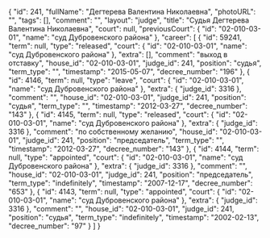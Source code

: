 {
    "id": 241,
    "fullName": "Дегтерева Валентина Николаевна",
    "photoURL": "",
    "tags": [],
    "comment": "",
    "layout": "judge",
    "title": "Судья Дегтерева Валентина Николаевна",
    "court": null,
    "previousCourt": {
        "id": "02-010-03-01",
        "name": "суд Дубровенского района"
    },
    "career": [
        {
            "id": 59241,
            "term": null,
            "type": "released",
            "court": {
                "id": "02-010-03-01",
                "name": "суд Дубровенского района"
            },
            "extra": [],
            "comment": "выход в отставку",
            "house_id": "02-010-03-01",
            "judge_id": 241,
            "position": "судья",
            "term_type": "",
            "timestamp": "2015-05-07",
            "decree_number": "196"
        },
        {
            "id": 4146,
            "term": null,
            "type": "leave",
            "court": {
                "id": "02-010-03-01",
                "name": "суд Дубровенского района"
            },
            "extra": {
                "judge_id": 3316
            },
            "comment": "",
            "house_id": "02-010-03-01",
            "judge_id": 241,
            "position": "судья",
            "term_type": "",
            "timestamp": "2012-03-27",
            "decree_number": "143"
        },
        {
            "id": 4145,
            "term": null,
            "type": "released",
            "court": {
                "id": "02-010-03-01",
                "name": "суд Дубровенского района"
            },
            "extra": {
                "judge_id": 3316
            },
            "comment": "по собственному желанию",
            "house_id": "02-010-03-01",
            "judge_id": 241,
            "position": "председатель",
            "term_type": "",
            "timestamp": "2012-03-27",
            "decree_number": "143"
        },
        {
            "id": 4144,
            "term": null,
            "type": "appointed",
            "court": {
                "id": "02-010-03-01",
                "name": "суд Дубровенского района"
            },
            "extra": {
                "judge_id": 3316
            },
            "comment": "",
            "house_id": "02-010-03-01",
            "judge_id": 241,
            "position": "председатель",
            "term_type": "indefinitely",
            "timestamp": "2007-12-17",
            "decree_number": "653"
        },
        {
            "id": 4143,
            "term": null,
            "type": "appointed",
            "court": {
                "id": "02-010-03-01",
                "name": "суд Дубровенского района"
            },
            "extra": {
                "judge_id": 3316
            },
            "comment": "",
            "house_id": "02-010-03-01",
            "judge_id": 241,
            "position": "судья",
            "term_type": "indefinitely",
            "timestamp": "2002-02-13",
            "decree_number": "97"
        }
    ]
}